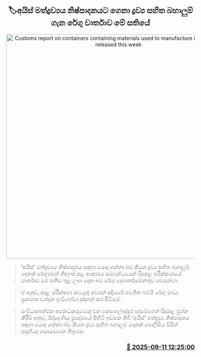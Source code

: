 <p align='center'><b><h2 align='center' title='Customs report on containers containing materials used to manufacture ice drug to be released this week'>🏷අයිස් මත්ද්‍රව්‍යය නිෂ්පාදනයට ගෙනා ද්‍රව්‍ය සහිත බහාලුම් ගැන රේගු වාර්තාව මේ සතියේ</h2></b></p>
<p align='center'><img src='https://helakuru.sgp1.cdn.digitaloceanspaces.com/esana/images/lib/customs-srilanka.jpg' width='600' alt='Customs report on containers containing materials used to manufacture ice drug to be released this week'></p>

> 'අයිස්' මත්ද්‍රව්‍යය නිෂ්පාදනය සඳහා යොදා ගන්නා බව කියන ද්‍රව්‍ය සහිත බහාලුම් දෙකක් රේගුවෙන් නිදහස් කළ ආකාරය සම්බන්ධයෙන් සිදුකළ පරීක්ෂණයේ වාර්තාව මේ සතිය තුළ ලබා දෙන බව රේගු දෙපාර්තමේන්තුව පවසනවා.

> ඒ අනුව, අදාළ පරීක්ෂණ කටයුතු අවසන් අදියරේ පවතින බවයි රේගු මාධ්‍ය ප්‍රකාශක චන්දන පුංචිහේවා සඳහන් කර සිටියේ.

> සංවිධානාත්මක අපරාධකරුවෙකු වන කෙහෙල්බද්දර පද්මේගෙන් සිදුකළ ප්‍රශ්න කිරීම් අනුව, මිද්දෙණිය ප්‍රදේශයේ පිහිටි ඉඩමක තිබී 'අයිස්' මත්ද්‍රව්‍ය නිෂ්පාදනය සඳහා යොදා ගන්නා බව කියන ද්‍රව්‍ය සහිත බහාලුම් දෙකක් පොලීසිය විසින් පසුගියදා සොයාගෙන තිබුණා.



<h3 align='right'><a href='https://www.helakuru.lk/esana/p/113528/'>📅 2025-09-11 12:25:00</a></h3>
